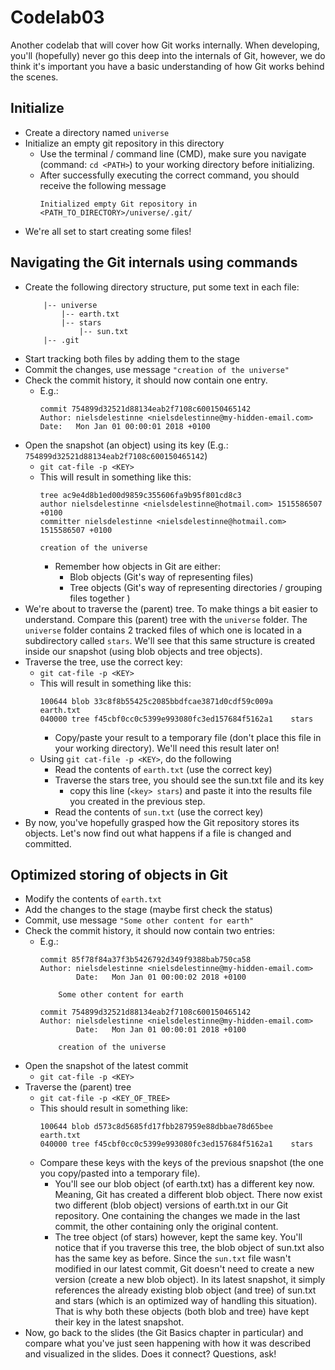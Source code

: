 # Codelab03

Another codelab that will cover how Git works internally.
When developing, you'll (hopefully) never go this deep into the internals of Git, 
however, we do think it's important you have a basic understanding of how Git works behind the scenes.

## Initialize

- Create a directory named `universe`
- Initialize an empty git repository in this directory
    - Use the terminal / command line (CMD), make sure you navigate (command: `cd <PATH>`) to your working directory before initializing.
    - After successfully executing the correct command, you should receive the following message
        ```
        Initialized empty Git repository in <PATH_TO_DIRECTORY>/universe/.git/
        ```
- We're all set to start creating some files!

## Navigating the Git internals using commands

- Create the following directory structure, put some text in each file:
    ```
        |-- universe
            |-- earth.txt
            |-- stars
                |-- sun.txt
        |-- .git  
    ```
- Start tracking both files by adding them to the stage
- Commit the changes, use message `"creation of the universe"`
- Check the commit history, it should now contain one entry.
    - E.g.:
        ```
        commit 754899d32521d88134eab2f7108c600150465142
        Author: nielsdelestinne <nielsdelestinne@my-hidden-email.com>
        Date:   Mon Jan 01 00:00:01 2018 +0100
        ```
- Open the snapshot (an object) using its key (E.g.: `754899d32521d88134eab2f7108c600150465142`)
    - `git cat-file -p <KEY>`
    - This will result in something like this:
        ```
        tree ac9e4d8b1ed00d9859c355606fa9b95f801cd8c3
        author nielsdelestinne <nielsdelestinne@hotmail.com> 1515586507 +0100
        committer nielsdelestinne <nielsdelestinne@hotmail.com> 1515586507 +0100
        
        creation of the universe
        ```
        - Remember how objects in Git are either:
            - Blob objects (Git's way of representing files)
            - Tree objects (Git's way of representing directories / grouping files together )
- We're about to traverse the (parent) tree. To make things a bit easier to understand. 
Compare this (parent) tree with the `universe` folder. 
The `universe` folder contains 2 tracked files of which one is located in a subdirectory called `stars`.
We'll see that this same structure is created inside our snapshot (using blob objects and tree objects).
- Traverse the tree, use the correct key:
    - `git cat-file -p <KEY>`
    - This will result in something like this:
        ```
        100644 blob 33c8f8b55425c2085bbdfcae3871d0cdf59c009a    earth.txt
        040000 tree f45cbf0cc0c5399e993080fc3ed157684f5162a1    stars
        ```
        - Copy/paste your result to a temporary file (don't place this file in your working directory).
        We'll need this result later on!
    - Using `git cat-file -p <KEY>`, do the following 
        - Read the contents of `earth.txt` (use the correct key)
        - Traverse the stars tree, you should see the sun.txt file and its key
            - copy this line (`<key> stars`) and paste it into the results file you created in the previous step.
        - Read the contents of `sun.txt` (use the correct key)
- By now, you've hopefully grasped how the Git repository stores its objects. 
Let's now find out what happens if a file is changed and committed.

## Optimized storing of objects in Git

- Modify the contents of `earth.txt`
- Add the changes to the stage (maybe first check the status)
- Commit, use message `"Some other content for earth"`
- Check the commit history, it should now contain two entries:
    - E.g.:
        ```
        commit 85f78f84a37f3b5426792d349f9388bab750ca58
        Author: nielsdelestinne <nielsdelestinne@my-hidden-email.com>
                Date:   Mon Jan 01 00:00:02 2018 +0100
        
            Some other content for earth
        
        commit 754899d32521d88134eab2f7108c600150465142
        Author: nielsdelestinne <nielsdelestinne@my-hidden-email.com>
                Date:   Mon Jan 01 00:00:01 2018 +0100
        
            creation of the universe
        ```
- Open the snapshot of the latest commit
    - `git cat-file -p <KEY>`
- Traverse the (parent) tree
    - `git cat-file -p <KEY_OF_TREE>`
    - This should result in something like:
        ```
        100644 blob d573c8d5685fd17fbb287959e88dbbae78d65bee    earth.txt
        040000 tree f45cbf0cc0c5399e993080fc3ed157684f5162a1    stars
        ```
    - Compare these keys with the keys of the previous snapshot (the one you copy/pasted into a temporary file). 
        - You'll see our blob object (of earth.txt) has a different key now. Meaning, Git has created a different blob object.
        There now exist two different (blob object) versions of earth.txt in our Git repository. One containing the changes we made in the last commit, 
        the other containing only the original content.
        - The tree object (of stars) however, kept the same key. You'll notice that if you traverse this tree, 
        the blob object of sun.txt also has the same key as before. 
        Since the `sun.txt` file wasn't modified in our latest commit, Git doesn't need to create a new version (create a new blob object).
        In its latest snapshot, it simply references the already existing blob object (and tree) of sun.txt and stars (which is an optimized way of handling this situation). 
        That is why both these objects (both blob and tree) have kept their key in the latest snapshot.
 - Now, go back to the slides (the Git Basics chapter in particular) and compare what you've just seen happening with how it was described and visualized in the slides. 
 Does it connect? Questions, ask!
